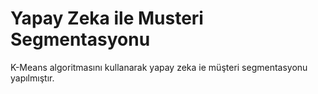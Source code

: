 # Yapay Zeka ile Musteri Segmentasyonu
 K-Means algoritmasını kullanarak yapay zeka ie müşteri segmentasyonu yapılmıştır. 
